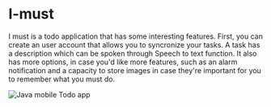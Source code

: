 # I-must
I must is a todo application that has some interesting features. First, you can create an user account that allows you to syncronize your tasks. A task has a description which can be spoken through Speech to text function. It also has more options, in case you'd like more features, such as an alarm notification and a capacity to store images in case they're important for you to remember what you must do.


![Java mobile Todo app](https://github.com/gabrielborgesdm/todo-app/blob/main/screenshots/screenshots.png)
